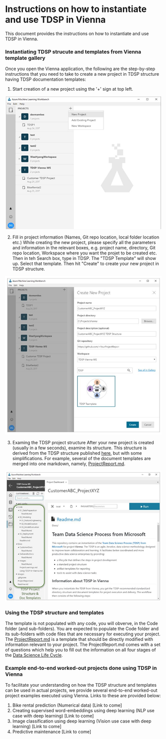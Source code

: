 # Instructions on how to instantiate and use TDSP in Vienna

This document provides the instructions on how to instantiate and use TDSP in Vienna. 

### Instantiating TDSP strucute and templates from Vienna template gallery
Once you open the Vienna application, the following are the step-by-step instructions that you need to take to create a new project in TDSP structure having TDSP documentation templates:

1. Start creation of a new project using the '+' sign at top left.

![Start creation of new project](./Images/Instantiation_Step1.JPG) 


2. Fill in project information (Names, Git repo location, local folder location etc.)
While creating the new project, please specify all the parameters and information in the relevant boxes, e.g. project name, directory, Git repo location, Workspace where you want the projet to be created etc. Then in teh Search box, type in TDSP. The "TDSP Template" will show up. Select that template. Then hit "Create" to create your new project in TDSP structure.

![Fill in project information](./Images/Instantiation_Step2.JPG) 

3. Examing the TDSP project structure
After your new project is created (usually in a few seconds), examine its structure. This structure is derived from the TDSP structure published [here](https://github.com/Azure/Azure-TDSP-ProjectTemplate), but with some simplifications. For example, several of the document templates are merged into one markdown, namely, [ProjectReport.md](../ProjectReport.md).

![Fill in project information](./Images/Instantiation_Step3.JPG) 


### Using the TDSP structure and templates

The template is not populated with any code, you will obverve, in the Code folder (and sub-folders). You are expected to populate the Code folder and its sub-folders with code files that are necessary for executing your project. The [ProjectReport.md](../ProjectReport.md) is a template that should be directly modified with information relevant to your project. The ProjectReport.md comes with a set of questions which help you to fill out the information on all four stages of the [Data Science Life Cycle](https://github.com/Azure/Microsoft-TDSP/blob/master/Docs/lifecycle-detail.md).

### Example end-to-end worked-out projects done using TDSP in Vienna

To facilitate your understanding on how the TDSP structure and templates can be used in actual projects, we provide several end-to-end worked-out project examples executed using Vienna. Links to these are provided below:
1. Bike rental prediction (Numerical data) [Link to come]
2. Creating supervised word-embeddings using deep learning (NLP use case with deep learning) [Link to come]
3. Image classification using deep learning (Vision use case with deep learning) [Link to come]
4. Predictive maintenance [Link to come]